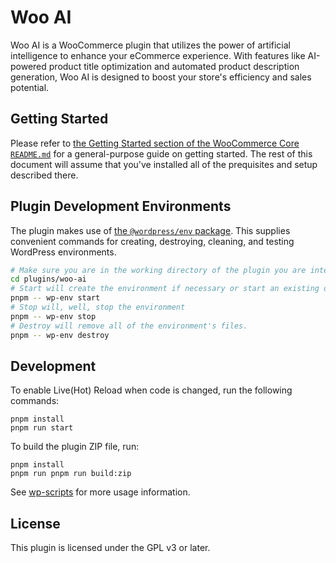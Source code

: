 # Woo AI

Woo AI is a WooCommerce plugin that utilizes the power of artificial intelligence to enhance your eCommerce experience. With features like AI-powered product title optimization and automated product description generation, Woo AI is designed to boost your store's efficiency and sales potential.

## Getting Started

Please refer to [the Getting Started section of the WooCommerce Core `README.md`](https://github.com/woocommerce/woocommerce/blob/trunk/README.md) for a general-purpose guide on getting started. The rest of this document will assume that you've installed all of the prequisites and setup described there.

## Plugin Development Environments

The plugin makes use of [the `@wordpress/env` package](https://developer.wordpress.org/block-editor/reference-guides/packages/packages-env/). 
This supplies convenient commands for creating, destroying, cleaning, and testing WordPress environments.

```bash
# Make sure you are in the working directory of the plugin you are interested in setting up the environment for
cd plugins/woo-ai
# Start will create the environment if necessary or start an existing one
pnpm -- wp-env start
# Stop will, well, stop the environment
pnpm -- wp-env stop
# Destroy will remove all of the environment's files.
pnpm -- wp-env destroy
```

## Development

To enable Live(Hot) Reload when code is changed, run the following commands:

```text
pnpm install
pnpm run start
```

To build the plugin ZIP file, run:

```text
pnpm install
pnpm run pnpm run build:zip
```

See [wp-scripts](https://github.com/WordPress/gutenberg/tree/master/packages/scripts) for more usage information.

## License

This plugin is licensed under the GPL v3 or later.